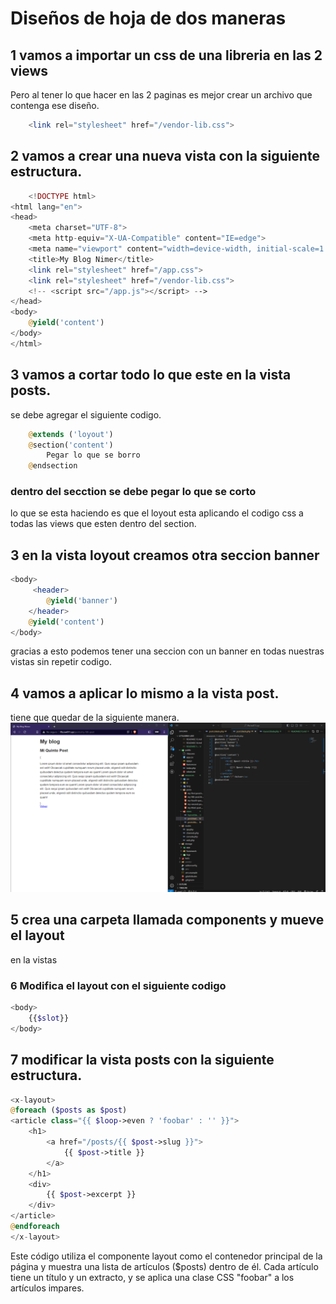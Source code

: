 # Diseños de hoja de dos maneras

## 1 vamos a importar un css de una libreria en las 2 views
Pero al tener lo que hacer en las 2 paginas es mejor crear un archivo que contenga ese diseño.
```php
    <link rel="stylesheet" href="/vendor-lib.css">
```
## 2 vamos a crear una nueva vista con la siguiente estructura.
```php
    <!DOCTYPE html>
<html lang="en">
<head>
    <meta charset="UTF-8">
    <meta http-equiv="X-UA-Compatible" content="IE=edge">
    <meta name="viewport" content="width=device-width, initial-scale=1.0">
    <title>My Blog Nimer</title>
    <link rel="stylesheet" href="/app.css">
    <link rel="stylesheet" href="/vendor-lib.css">
    <!-- <script src="/app.js"></script> -->
</head>
<body>
    @yield('content')
</body>
</html>
```

## 3 vamos a cortar todo lo que este en la vista posts.
se debe agregar el siguiente codigo.
```php
    @extends ('loyout')
    @section('content')
        Pegar lo que se borro
    @endsection
```
### dentro del secction se debe pegar lo que se corto
lo que se esta haciendo es que el loyout esta aplicando el codigo css a todas las views que esten dentro del section.

## 3 en la vista loyout creamos otra seccion banner
```php
<body>
     <header>
        @yield('banner')
    </header>
    @yield('content')
</body>
```
gracias a esto podemos tener una seccion con un banner en todas nuestras vistas sin repetir codigo.

## 4 vamos a aplicar lo mismo a la vista post.
tiene que quedar de la siguiente manera.
![img](img/Taller%2015/2.png)

## 5 crea una carpeta llamada components y mueve el layout
en la vistas
 
### 6 Modifica el layout con el siguiente codigo
```php
<body>
    {{$slot}}
</body>
```
## 7 modificar la vista posts con la siguiente estructura.

```php
<x-layout>
@foreach ($posts as $post)
<article class="{{ $loop->even ? 'foobar' : '' }}">
    <h1>
        <a href="/posts/{{ $post->slug }}">
            {{ $post->title }}
        </a>
    </h1>
    <div>
        {{ $post->excerpt }}
    </div>
</article>
@endforeach
</x-layout>
```
Este código utiliza el componente layout como el contenedor principal de la página y muestra una lista de artículos ($posts) dentro de él. Cada artículo tiene un título y un extracto, y se aplica una clase CSS "foobar" a los artículos impares.

